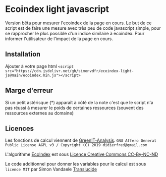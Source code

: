 # Ecoindex light javascript

Version bêta pour mesurer l'ecoindex de la page en cours.
Le but de ce script est de faire une mesure avec très peu de code javascript simple, pour se rapprocher le plus possible d'un indice similaire à ecoindex.
Pour informer l'utilisateur de l'impact de la page en cours.


## Installation

Ajouter à votre page html `<script src="https://cdn.jsdelivr.net/gh/simonvdfr/ecoindex-light-js@main/ecoindex.min.js"></script>`


## Marge d'erreur

Si un petit astérisque (*) apparaît à côté de la note c'est que le script n'a pas réussi à mesurer le poids de certaines ressources (souvent des ressources externes au domaine)


## Licences

Les fonctions de calcul viennent de [GreenIT-Analysis](https://github.com/cnumr/GreenIT-Analysis/).
`GNU Affero General Public License AGPL v3 / Copyright (C) 2019 didierfred@gmail.com`

L'algorithme [EcoIndex](http://www.ecoindex.fr/quest-ce-que-ecoindex/) est sous [Licence Creative Commons CC-By-NC-ND](https://creativecommons.org/licenses/by-nc-nd/2.0/fr/)

Le code additionnel pour donner les variables pour le calcul est sous `licence MIT` par Simon Vandaele [Translucide](http://www.translucide.net)